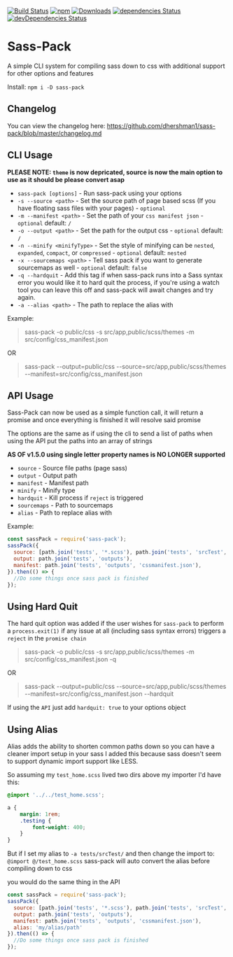 [![Build Status](https://travis-ci.org/dhershman1/sass-pack.svg?branch=master)](https://travis-ci.org/dhershman1/sass-pack) [![npm](https://img.shields.io/npm/v/sass-pack.svg?style=flat)](https://www.npmjs.com/package/sass-pack) [![Downloads](https://img.shields.io/npm/dm/sass-pack.svg?style=flat)](https://www.npmjs.com/package/sass-pack) [![dependencies Status](https://david-dm.org/dhershman1/sass-pack/status.svg)](https://david-dm.org/dhershman1/sass-pack) [![devDependencies Status](https://david-dm.org/dhershman1/sass-pack/dev-status.svg)](https://david-dm.org/dhershman1/sass-pack?type=dev) 

# Sass-Pack

A simple CLI system for compiling sass down to css with additional support for other options and features

Install:
`npm i -D sass-pack`

## Changelog

You can view the changelog here: https://github.com/dhershman1/sass-pack/blob/master/changelog.md

## CLI Usage

**PLEASE NOTE: `theme` is now depricated, source is now the main option to use as it should be please convert asap**

 - `sass-pack [options]` - Run sass-pack using your options
 - `-s --source <path>` - Set the source path of page based scss (If you have floating sass files with your pages) - `optional`
 - `-m --manifest <path>`  - Set the path of your `css manifest json` - `optional` default: `/`
 - `-o --output <path>` - Set the path for the output css - `optional` default: `/`
 - `-n --minify <minifyType>` - Set the style of minifying can be `nested`, `expanded`, `compact`, or `compressed` - `optional` default: `nested`
 - `-x --sourcemaps <path>` - Tell sass pack if you want to generate sourcemaps as well - `optional` default: `false`
 - `-q --hardquit` - Add this tag if when sass-pack runs into a Sass syntax error you would like it to hard quit the process, if you're using a watch tool you can leave this off and sass-pack will await changes and try again.
 - `-a --alias <path>` - The path to replace the alias with

Example:
> sass-pack -o public/css -s src/app,public/scss/themes -m src/config/css_manifest.json

OR

> sass-pack --output=public/css --source=src/app,public/scss/themes --manifest=src/config/css_manifest.json

## API Usage

Sass-Pack can now be used as a simple function call, it will return a promise and once everything is finished it will resolve said promise

The options are the same as if using the cli to send a list of paths when using the API put the paths into an array of strings

**AS OF v1.5.0 using single letter property names is NO LONGER supported**

* `source` - Source file paths (page sass)
* `output` - Output path
* `manifest` - Manifest path
* `minify` - Minify type
* `hardquit` - Kill process if `reject` is triggered
* `sourcemaps` - Path to sourcemaps
* `alias` - Path to replace alias with

Example:
```js
const sassPack = require('sass-pack');
sassPack({
  source: [path.join('tests', '*.scss'), path.join('tests', 'srcTest', '*.scss')],
  output: path.join('tests', 'outputs'),
  manifest: path.join('tests', 'outputs', 'cssmanifest.json'),
}).then(() => {
  //Do some things once sass pack is finished
});
```
## Using Hard Quit

The hard quit option was added if the user wishes for `sass-pack` to perform a `process.exit(1)` if any issue at all (including sass syntax errors) triggers a `reject` in the `promise chain`

> sass-pack -o public/css -s src/app,public/scss/themes -m src/config/css_manifest.json -q

OR

> sass-pack --output=public/css --source=src/app,public/scss/themes --manifest=src/config/css_manifest.json --hardquit

If using the `API` just add `hardquit: true` to your options object

## Using Alias

Alias adds the ability to shorten common paths down so you can have a cleaner import setup in your sass I added this because sass doesn't seem to support dynamic import support like LESS.

So assuming my `test_home.scss` lived two dirs above my importer I'd have this:

```scss
@import '../../test_home.scss';

a {
	margin: 1rem;
	.testing {
		font-weight: 400;
	}
}

```
But if I set my alias to `-a tests/srcTest/` and then change the import to: `@import @/test_home.scss` sass-pack will auto convert the alias before compiling down to css

you would do the same thing in the API
```js
const sassPack = require('sass-pack');
sassPack({
  source: [path.join('tests', '*.scss'), path.join('tests', 'srcTest', '*.scss')],
  output: path.join('tests', 'outputs'),
  manifest: path.join('tests', 'outputs', 'cssmanifest.json'),
  alias: 'my/alias/path'
}).then(() => {
  //Do some things once sass pack is finished
});
```
